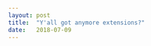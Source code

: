 ```yaml
---
layout: post
title:  "Y'all got anymore extensions?"
date:   2018-07-09
---
```

<p align="center"><img src="{{ '/assets/img/kotlin-extensions.jpeg' | prepend: site.baseurl }}" alt=""></p>
